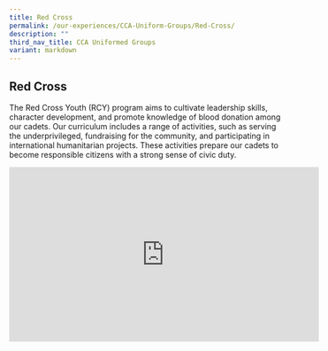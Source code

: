 ```yaml
---
title: Red Cross
permalink: /our-experiences/CCA-Uniform-Groups/Red-Cross/
description: ""
third_nav_title: CCA Uniformed Groups
variant: markdown
---
```

## Red Cross 


The Red Cross Youth (RCY) program aims to cultivate leadership skills, character development, and promote knowledge of blood donation among our cadets. Our curriculum includes a range of activities, such as serving the underprivileged, fundraising for the community, and participating in international humanitarian projects. These activities prepare our cadets to become responsible citizens with a strong sense of civic duty.

<iframe width="560" height="315" src="https://www.youtube.com/embed/q0S3ExUfhLM" title="YouTube video player" frameborder="0" allow="accelerometer; autoplay; clipboard-write; encrypted-media; gyroscope; picture-in-picture; web-share" allowfullscreen=""></iframe>